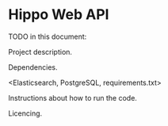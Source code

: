 # Hippo Web API

TODO in this document:

Project description.
 
Dependencies.

<Elasticsearch, PostgreSQL, requirements.txt>
 
Instructions about how to run the code.

Licencing.